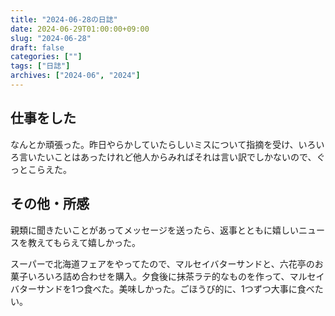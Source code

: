 ```yaml
---
title: "2024-06-28の日誌"
date: 2024-06-29T01:00:00+09:00
slug: "2024-06-28"
draft: false
categories: [""]
tags: ["日誌"]
archives: ["2024-06", "2024"]
---
```

## 仕事をした

なんとか頑張った。昨日やらかしていたらしいミスについて指摘を受け、いろいろ言いたいことはあったけれど他人からみればそれは言い訳でしかないので、ぐっとこらえた。

## その他・所感

親類に聞きたいことがあってメッセージを送ったら、返事とともに嬉しいニュースを教えてもらえて嬉しかった。

スーパーで北海道フェアをやってたので、マルセイバターサンドと、六花亭のお菓子いろいろ詰め合わせを購入。夕食後に抹茶ラテ的なものを作って、マルセイバターサンドを1つ食べた。美味しかった。ごほうび的に、1つずつ大事に食べたい。
